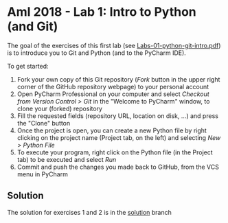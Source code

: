 # AmI 2018 - Lab 1: Intro to Python (and Git)

The goal of the exercises of this first lab (see [Labs-01-python-git-intro.pdf](Labs-01-python-git-intro.pdf)) is to introduce you to Git and Python (and to the PyCharm IDE).

To get started:

1. Fork your own copy of this Git repository (_Fork_ button in the upper right corner of the GitHub repository webpage) to your personal account
2. Open PyCharm Professional on your computer and select _Checkout from Version Control > Git_ in the "Welcome to PyCharm" window, to clone your (forked) repository
3. Fill the requested fields (repository URL, location on disk, ...) and press the "Clone" button
4. Once the project is open, you can create a new Python file by right clicking on the project name (Project tab, on the left) and selecting _New > Python File_
5. To execute your program, right click on the Python file (in the Project tab) to be executed and select _Run_
6. Commit and push the changes you made back to GitHub, from the VCS menu in PyCharm

## Solution
The solution for exercises 1 and 2 is in the [solution](../../tree/solution) branch
